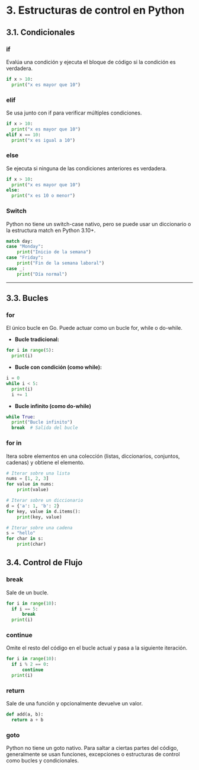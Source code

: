 # 3. Estructuras de control en Python

## 3.1. Condicionales

### if

Evalúa una condición y ejecuta el bloque de código si la condición es verdadera.

```py
if x > 10:
  print("x es mayor que 10")

```

### elif

Se usa junto con if para verificar múltiples condiciones.

```py
if x > 10:
  print("x es mayor que 10")
elif x == 10:
  print("x es igual a 10")

```

### else

Se ejecuta si ninguna de las condiciones anteriores es verdadera.

```py
if x > 10:
  print("x es mayor que 10")
else:
  print("x es 10 o menor")

```

### Switch

Python no tiene un switch-case nativo, pero se puede usar un diccionario o la estructura match en Python 3.10+.

```py
match day:
case "Monday":
    print("Inicio de la semana")
case "Friday":
    print("Fin de la semana laboral")
case _:
    print("Día normal")

```

---

## 3.3. Bucles

### for

El único bucle en Go. Puede actuar como un bucle for, while o do-while.

- **Bucle tradicional:**

```py
for i in range(5):
  print(i)

```

- **Bucle con condición (como while):**

```py
i = 0
while i < 5:
  print(i)
  i += 1

```

- **Bucle infinito (como do-while)**

```py
while True:
  print("Bucle infinito")
  break  # Salida del bucle

```

### for in

Itera sobre elementos en una colección (listas, diccionarios, conjuntos, cadenas) y obtiene el elemento.

```py
# Iterar sobre una lista
nums = [1, 2, 3]
for value in nums:
    print(value)

# Iterar sobre un diccionario
d = {'a': 1, 'b': 2}
for key, value in d.items():
    print(key, value)

# Iterar sobre una cadena
s = "hello"
for char in s:
    print(char)

```

## 3.4. Control de Flujo

### break

Sale de un bucle.

```py
for i in range(10):
  if i == 5:
      break
  print(i)

```

### continue

Omite el resto del código en el bucle actual y pasa a la siguiente iteración.

```py
for i in range(10):
  if i % 2 == 0:
      continue
  print(i)

```

### return

Sale de una función y opcionalmente devuelve un valor.

```py
def add(a, b):
  return a + b

```

### goto

Python no tiene un goto nativo. Para saltar a ciertas partes del código, generalmente se usan funciones, excepciones o estructuras de control como bucles y condicionales.
